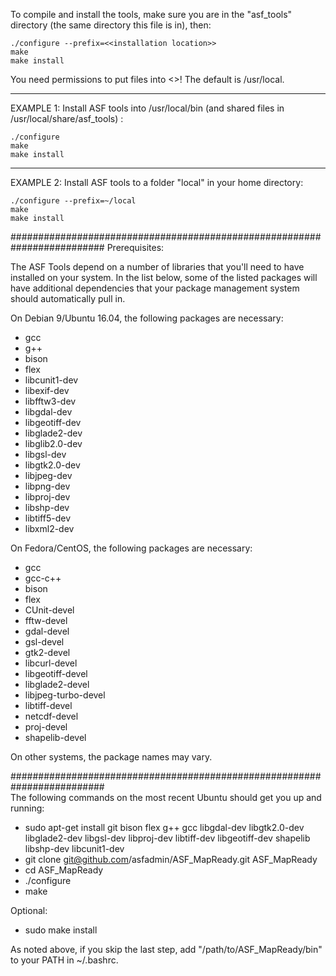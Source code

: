 To compile and install the tools, make sure you are in the "asf_tools"
directory (the same directory this file is in), then:

    ./configure --prefix=<<installation location>>
    make
    make install

You need permissions to put files into <<installation location>>!  The
default is /usr/local.

-------------------------------------------------------------------------
EXAMPLE 1:  Install ASF tools into /usr/local/bin (and shared files in
            /usr/local/share/asf_tools) :

    ./configure
    make
    make install

-------------------------------------------------------------------------
EXAMPLE 2:  Install ASF tools to a folder "local" in your home directory:

    ./configure --prefix=~/local
    make
    make install

#########################################################################
Prerequisites:

The ASF Tools depend on a number of libraries that you'll need to have
installed on your system. In the list below, some of the listed packages
will have additional dependencies that your package management system
should automatically pull in.

On Debian 9/Ubuntu 16.04, the following packages are necessary:

* gcc
* g++
* bison
* flex
* libcunit1-dev
* libexif-dev
* libfftw3-dev
* libgdal-dev
* libgeotiff-dev
* libglade2-dev
* libglib2.0-dev
* libgsl-dev
* libgtk2.0-dev
* libjpeg-dev
* libpng-dev
* libproj-dev
* libshp-dev
* libtiff5-dev
* libxml2-dev

On Fedora/CentOS, the following packages are necessary:

* gcc
* gcc-c++
* bison
* flex
* CUnit-devel
* fftw-devel
* gdal-devel
* gsl-devel
* gtk2-devel
* libcurl-devel
* libgeotiff-devel
* libglade2-devel
* libjpeg-turbo-devel
* libtiff-devel
* netcdf-devel
* proj-devel
* shapelib-devel

On other systems, the package names may vary.
  
#########################################################################  
The following commands on the most recent Ubuntu should get you up
and running:

* sudo apt-get install git bison flex g++ gcc libgdal-dev libgtk2.0-dev libglade2-dev libgsl-dev libproj-dev libtiff-dev libgeotiff-dev shapelib libshp-dev libcunit1-dev
* git clone git@github.com/asfadmin/ASF_MapReady.git ASF_MapReady
* cd ASF_MapReady
* ./configure
* make

Optional:
* sudo make install

As noted above, if you skip the last step, add "/path/to/ASF_MapReady/bin" to your
PATH in ~/.bashrc.
